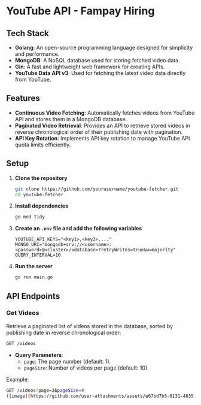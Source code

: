 # YouTube API - Fampay Hiring

## Tech Stack
- **Golang**: An open-source programming language designed for simplicity and performance.
- **MongoDB**: A NoSQL database used for storing fetched video data.
- **Gin**: A fast and lightweight web framework for creating APIs.
- **YouTube Data API v3**: Used for fetching the latest video data directly from YouTube.

## Features
- **Continuous Video Fetching**: Automatically fetches videos from YouTube API and stores them in a MongoDB database.
- **Paginated Video Retrieval**: Provides an API to retrieve stored videos in reverse chronological order of their publishing date with pagination.
- **API Key Rotation**: Implements API key rotation to manage YouTube API quota limits efficiently.

## Setup

1. **Clone the repository**
   ```bash
   git clone https://github.com/yourusername/youtube-fetcher.git
   cd youtube-fetcher
   ```

2. **Install dependencies**
   ```bash
   go mod tidy
   ```

3. **Create an `.env` file and add the following variables**
   ```plaintext
   YOUTUBE_API_KEYS="<key1>,<key2>,..."
   MONGO_URI="mongodb+srv://<username>:<password>@<cluster>/<database>?retryWrites=true&w=majority"
   QUERY_INTERVAL=10
   ```

4. **Run the server**
   ```bash
   go run main.go
   ```

## API Endpoints

### Get Videos
Retrieve a paginated list of videos stored in the database, sorted by publishing date in reverse chronological order:
```bash
GET /videos
```
- **Query Parameters**:
  - `page`: The page number (default: 1).
  - `pageSize`: Number of videos per page (default: 10).

Example:
```bash
GET /videos?page=2&pageSize=4
![image](https://github.com/user-attachments/assets/e67bd7b5-0131-4635-a695-afcc9ca2fe03)

```

